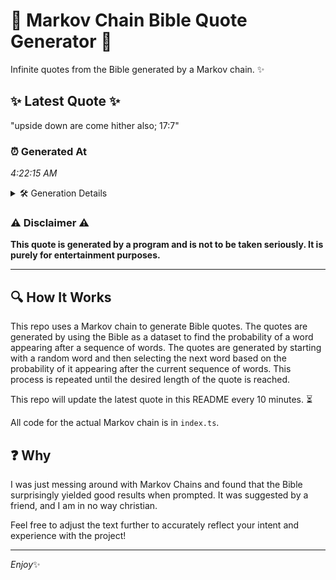 # 📖 Markov Chain Bible Quote Generator 📖

Infinite quotes from the Bible generated by a Markov chain. ✨

## ✨ Latest Quote ✨
"upside down are come hither also; 17:7"

### ⏰ Generated At
*4:22:15 AM*

<details>
    <summary>🛠️ Generation Details</summary>
    <p>
        <strong>🌱 Seed:</strong> upside<br>
        <strong>🔄 Iterations:</strong> 6<br>
        <strong>📜 Context History:</strong><br>[ upside ]: down<br>[ upside, down ]: are<br>[ upside, down, are ]: come<br>[ upside, down, are, come ]: hither<br>[ upside, down, are, come, hither ]: also;<br>[ upside, down, are, come, hither, also; ]: 17:7<br>
    </p>
</details>

### ⚠️ Disclaimer ⚠️
**This quote is generated by a program and is not to be taken seriously. It is purely for entertainment purposes.**

---

## 🔍 How It Works

This repo uses a Markov chain to generate Bible quotes. The quotes are generated by using the Bible as a dataset to find the probability of a word appearing after a sequence of words. The quotes are generated by starting with a random word and then selecting the next word based on the probability of it appearing after the current sequence of words. This process is repeated until the desired length of the quote is reached.

This repo will update the latest quote in this README every 10 minutes. ⏳

All code for the actual Markov chain is in `index.ts`.

## ❓ Why

I was just messing around with Markov Chains and found that the Bible surprisingly yielded good results when prompted. 
It was suggested by a friend, and I am in no way christian.

Feel free to adjust the text further to accurately reflect your intent and experience with the project!

---

*Enjoy*✨
